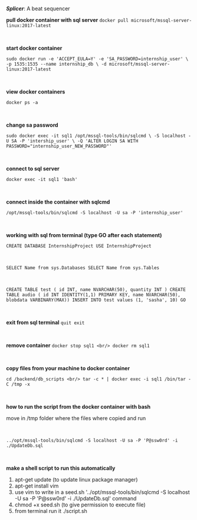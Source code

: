 ***Splicer***: A beat sequencer

**pull docker container with sql server**
`docker pull microsoft/mssql-server-linux:2017-latest`

<br/>

**start docker container**

`sudo docker run -e 'ACCEPT_EULA=Y' -e 'SA_PASSWORD=internship_user' \
   -p 1535:1535 --name internship_db \
   -d microsoft/mssql-server-linux:2017-latest`

<br/>

**view docker containers**

`docker ps -a`

<br/>

**change sa password**

`sudo docker exec -it sql1 /opt/mssql-tools/bin/sqlcmd \
   -S localhost -U SA -P 'intership_user' \
   -Q 'ALTER LOGIN SA WITH PASSWORD="internship_user_NEW_PASSWORD"'`

<br/>

**connect to sql server**

`docker exec -it sql1 'bash'`

<br/>

**connect inside the container with sqlcmd**

`/opt/mssql-tools/bin/sqlcmd -S localhost -U sa -P 'internship_user'`

<br/>

**working with sql from terminal (type GO after each statement)**

`CREATE DATABASE InternshipProject
USE InternshipProject`

<br/>

`SELECT Name from sys.Databases
SELECT Name from sys.Tables`

<br/>

`CREATE TABLE test ( id INT, name NVARCHAR(50), quantity INT )
CREATE TABLE audio ( id INT IDENTITY(1,1) PRIMARY KEY, name NVARCHAR(50), blobdata VARBINARY(MAX))
INSERT INTO test values (1, 'sasha', 10)
GO`

<br/>

**exit from sql terminal**
`quit
exit`

<br/>

**remove container**
`docker stop sql1
<br/>
docker rm sql1`

<br/>

**copy files from your machine to docker container**

`cd /backend/db_scripts <br/>
tar -c * | docker exec -i sql1 /bin/tar -C /tmp -x`

<br/>

**how to run the script from the docker container with bash**

move in /tmp folder where the files where copied and run 

<br/>

`../opt/mssql-tools/bin/sqlcmd -S localhost -U sa -P 'P@ssw0rd' -i ./UpdateDb.sql`

<br/>

**make a shell script to run this automatically** 
1. apt-get update (to update linux package manager)
2. apt-get install vim
3. use vim to write in a seed.sh '../opt/mssql-tools/bin/sqlcmd -S localhost -U sa -P 'P@ssw0rd' -i ./UpdateDb.sql' command
4. chmod +x seed.sh (to give permission to execute file)
5. from terminal run it ./script.sh
